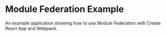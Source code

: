 # Module Federation Example

An example application showing how to use Module Federation with Create React App and Webpack.
